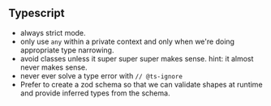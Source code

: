 ## Typescript

- always strict mode.
- only use `any` within a private context and only when we're doing appropriate type narrowing.
- avoid classes unless it super super super makes sense. hint: it almost never makes sense.
- never ever solve a type error with `// @ts-ignore `
- Prefer to create a zod schema so that we can validate shapes at runtime and provide inferred types from the schema.
